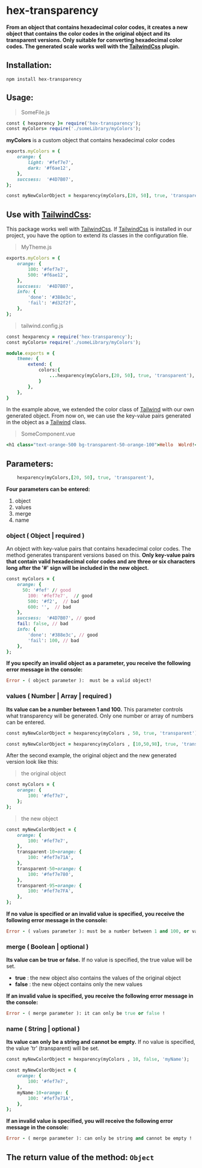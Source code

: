 # hex-transparency

**From an object that contains hexadecimal color codes, it creates a new object that contains the color codes in the original object and its transparent versions. Only suitable for converting hexadecimal color codes.
The generated scale works well with the [TailwindCss](https://tailwindcss.com/) plugin.**

## Installation:

    npm install hex-transparency

## Usage:
> SomeFile.js
```ruby
const { hexparency }= require('hex-transparency');
const myColors= require('./someLibrary/myColors');
```

 **myColors**  is a custom object that contains hexadecimal color codes
```ruby
exports.myColors = {
	orange: {
		light: '#fef7e7',
		dark: '#f6ae12',
	},
	succsess:  '#4D7B07',
};
```
```ruby
const myNewColorObject = hexparency(myColors,[20, 50], true, 'transparent');
```
## Use with [TailwindCss](https://tailwindcss.com/):
This package works well with [TailwindCss](https://tailwindcss.com/). If [TailwindCss](https://tailwindcss.com/) is installed in our project, you have the option to extend its classes in the configuration file.
> MyTheme.js
```ruby
exports.myColors = {
	orange: {
		100: '#fef7e7',
		500: '#f6ae12',
	},
	succsess:  '#4D7B07',
	info: {
		'done': '#388e3c',
		'fail': '#d32f2f',
	},
};
```
> tailwind.config.js
```ruby
const hexparency = require('hex-transparency');
const myColors= require('./someLibrary/myColors');

module.exports = {
	theme: {
		extend: {
			colors:{
				...hexparency(myColors,[20, 50], true, 'transparent'),
			}
		},
	},
}
```
In the example above, we extended the color class of [Tailwind](https://tailwindcss.com/) with our own generated object. From now on, we can use the key-value pairs generated in the object as a [Tailwind](https://tailwindcss.com/) class.
> SomeComponent.vue
```ruby
<h1 class="text-orange-500 bg-transparent-50-orange-100">Hello  Wolrd!</h1>
```
## Parameters:
```ruby
    hexparency(myColors,[20, 50], true, 'transparent'),
```
**Four parameters can be entered:** 

 1.  object
 2.  values
 3.  merge
 4.  name

### object ( Object | required )

An object with key-value pairs that contains hexadecimal color codes. The method generates transparent versions based on this.
**Only key-value pairs that contain valid hexadecimal color codes and are three or six characters long after the '#' sign will be included in the new object.** 
```ruby
const myColors = {
	orange: {
	  50: '#fef' // good
		100: '#fef7e7',  // good
		500: '#f2',  // bad
		600: '',  // bad
	},
	succsess:  '#4D7B07', // good
	fail: false, // bad
	info: {
		'done': '#388e3c', // good
		'fail': 100, // bad
	},
};
```
**If you specify an invalid object as a parameter, you receive the following error message in the console:** 
```ruby 
Error - ( object parameter ):  must be a valid object!
```
### values ​​( Number | Array | required )

**Its value can be a number between 1 and 100.** This parameter controls what transparency will be generated. Only one number or array of numbers can be entered.
```ruby 
const myNewColorObject = hexparency(myColors , 50, true, 'transparent');
```
```ruby 
const myNewColorObject = hexparency(myColors , [10,50,98], true, 'transparent');
```

 After the second example, the original object and the new generated version look like this:

> the original object

```ruby 
const myColors = { 	
	orange: {
		100: '#fef7e7',
	};
};
```
> the new object
```ruby
const myNewColorObject = { 	
	orange: {
		100: '#fef7e7',
	},
	transparent-10-orange: {
		100: '#fef7e71A',
	},
	transparent-50-orange: {
		100: '#fef7e780',
	},
	transparent-95-orange: {
		100: '#fef7e7FA',
	},
};
```
**If no value is specified or an invalid value is specified, you receive the following error message in the console:** 
```ruby 
Error - ( values parameter ): must be a number between 1 and 100, or valid value !
```
  

### merge ( Boolean | optional )

**Its value can be true or false.** If no value is specified, the true value will be set.

 -  **true** : the new object also contains the values of the original object
 - **false** : the new object contains only the new values

**If an invalid value is specified, you receive the following error message in the console:** 
```ruby 
Error - ( merge parameter ): it can only be true or false !
```
### name ( String | optional )

**Its value can only be a string and cannot be empty.** If no value is specified, the value 'tr' (transparent) will be set.
```ruby 
const myNewColorObject = hexparency(myColors , 10, false, 'myName');
```
```ruby 
const myNewColorObject = { 	
	orange: {
		100: '#fef7e7',
	},
	myName-10-orange: {
		100: '#fef7e71A',
	},
};

```
**If an invalid value is specified, you will receive the following error message in the console:** 
```ruby 
Error - ( merge parameter ): can only be string and cannot be empty !
```

  ## The return value of the method: `Object`

